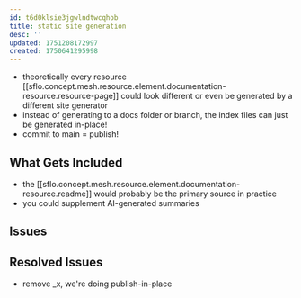 ```yaml
---
id: t6d0klsie3jgwlndtwcqhob
title: static site generation
desc: ''
updated: 1751208172997
created: 1750641295998
---
```


- theoretically every resource [[sflo.concept.mesh.resource.element.documentation-resource.resource-page]] could look
  different or even be generated by a different site generator
- instead of generating to a docs folder or branch, the index files can just be
  generated in-place!
- commit to main = publish!

## What Gets Included

- the [[sflo.concept.mesh.resource.element.documentation-resource.readme]] would probably be the primary source in practice
- you could supplement AI-generated summaries

## Issues

## Resolved Issues

- remove _x, we're doing publish-in-place